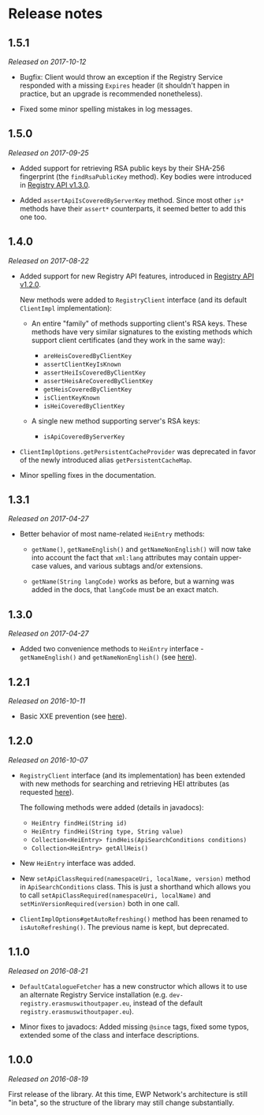 Release notes
=============


1.5.1
-----

*Released on 2017-10-12*

 * Bugfix: Client would throw an exception if the Registry Service responded
   with a missing `Expires` header (it shouldn't happen in practice, but an
   upgrade is recommended nonetheless).

 * Fixed some minor spelling mistakes in log messages.


1.5.0
-----

*Released on 2017-09-25*

 * Added support for retrieving RSA public keys by their SHA-256 fingerprint
   (the `findRsaPublicKey` method). Key bodies were introduced in [Registry API
   v1.3.0](https://github.com/erasmus-without-paper/ewp-specs-api-registry/blob/v1.3.0/CHANGELOG.md).

 * Added `assertApiIsCoveredByServerKey` method. Since most other `is*` methods
   have their `assert*` counterparts, it seemed better to add this one too.


1.4.0
-----

*Released on 2017-08-22*

 * Added support for new Registry API features, introduced in [Registry API
   v1.2.0](https://github.com/erasmus-without-paper/ewp-specs-api-registry/blob/v1.2.0/CHANGELOG.md).

   New methods were added to `RegistryClient` interface (and its default
   `ClientImpl` implementation):

   - An entire "family" of methods supporting client's RSA keys. These methods
     have very similar signatures to the existing methods which support client
     certificates (and they work in the same way):

     - `areHeisCoveredByClientKey`
     - `assertClientKeyIsKnown`
     - `assertHeiIsCoveredByClientKey`
     - `assertHeisAreCoveredByClientKey`
     - `getHeisCoveredByClientKey`
     - `isClientKeyKnown`
     - `isHeiCoveredByClientKey`

   - A single new method supporting server's RSA keys:

     - `isApiCoveredByServerKey`

 * `ClientImplOptions.getPersistentCacheProvider` was deprecated in favor of
   the newly introduced alias `getPersistentCacheMap`.

 * Minor spelling fixes in the documentation.


1.3.1
-----

*Released on 2017-04-27*

 * Better behavior of most name-related `HeiEntry` methods:

   - `getName()`, `getNameEnglish()` and `getNameNonEnglish()` will now take
     into account the fact that `xml:lang` attributes may contain upper-case
     values, and various subtags and/or extensions.

   - `getName(String langCode)` works as before, but a warning was added in the
     docs, that `langCode` must be an exact match.


1.3.0
-----

*Released on 2017-04-27*

 * Added two convenience methods to `HeiEntry` interface - `getNameEnglish()`
   and `getNameNonEnglish()` (see
   [here](https://github.com/erasmus-without-paper/ewp-registry-client/pull/3)).


1.2.1
-----

*Released on 2016-10-11*

 * Basic XXE prevention (see [here](https://github.com/erasmus-without-paper/ewp-registry-client/issues/2)).


1.2.0
-----

*Released on 2016-10-07*

 * `RegistryClient` interface (and its implementation) has been extended with
   new methods for searching and retrieving HEI attributes (as requested
   [here](https://github.com/erasmus-without-paper/ewp-registry-client/issues/1)).

   The following methods were added (details in javadocs):

   - `HeiEntry findHei(String id)`
   - `HeiEntry findHei(String type, String value)`
   - `Collection<HeiEntry> findHeis(ApiSearchConditions conditions)`
   - `Collection<HeiEntry> getAllHeis()`

 * New `HeiEntry` interface was added.

 * New `setApiClassRequired(namespaceUri, localName, version)` method in
   `ApiSearchConditions` class. This is just a shorthand which allows you to
   call `setApiClassRequired(namespaceUri, localName)` and
   `setMinVersionRequired(version)` both in one call.

 * `ClientImplOptions#getAutoRefreshing()` method has been renamed to
   `isAutoRefreshing()`. The previous name is kept, but deprecated.


1.1.0
-----

*Released on 2016-08-21*

 * `DefaultCatalogueFetcher` has a new constructor which allows it to use an
   alternate Registry Service installation (e.g.
   `dev-registry.erasmuswithoutpaper.eu`, instead of the default
   `registry.erasmuswithoutpaper.eu`).

 * Minor fixes to javadocs: Added missing `@since` tags, fixed some typos,
   extended some of the class and interface descriptions.


1.0.0
-----

*Released on 2016-08-19*

First release of the library. At this time, EWP Network's architecture is still
"in beta", so the structure of the library may still change substantially.
